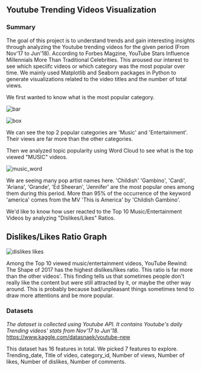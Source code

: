 ## Youtube Trending Videos Visualization

### Summary
The goal of this project is to understand trends and gain interesting insights through analyzing the Youtube trending videos for the given period (From Nov'17 to Jun'18). According to Forbes Magzine, YouTube Stars Influence Millennials More Than
Traditional Celebrities. This aroused our interest to see which speciifc videos or which category was the most popular over time. We mainly used Matplotlib and Seaborn packages in Python to generate visualizations related to the video titles and the number of total views. 

We first wanted to know what is the most popular category.


![bar](https://user-images.githubusercontent.com/33774515/43359380-5909a6ce-9256-11e8-9a2e-f45ff9ff46fb.png)



![box](https://user-images.githubusercontent.com/33774515/43359384-71e52e02-9256-11e8-83b0-5c8fac5aba6b.png)



We can see the top 2 popular categories are 'Music' and 'Entertainment'. Their views are far more than the other categories. 

Then we analyzed topic popularity using Word Cloud to see what is the top viewed "MUSIC" videos.



![music_word](https://user-images.githubusercontent.com/33774515/43359385-79250afc-9256-11e8-96e0-edf797b29538.png)


We are seeing many pop artist names here. 'Childish' 'Gambino', 'Cardi', 'Ariana', 'Grande', 'Ed Sheeran', 'Jennifer' are the most popular ones among them during this period. More than 95% of the occurrence of the keyword 'america' comes from the MV 'This is America' by 'Childish Gambino'.

We'd like to know how user reacted to the Top 10 Music/Entertainment Videos by analyzing "Dislikes/Likes" Ratios.

## Dislikes/Likes Ratio Graph

![dislikes likes](https://user-images.githubusercontent.com/33774515/43359345-c0ab2650-9255-11e8-8dc8-a673404e3aff.png)

Among the Top 10 viewed music/entertainment videos, YouTube Rewind: The Shape of 2017 has the highest dislikes/likes ratio. This ratio is far more than the other videos'. This finding tells us that sometimes people don't really like the content but were still attracted by it, or maybe the other way around. This is probably because bad/unpleasant things sometimes tend to draw more attentions and be more popular. 


### Datasets
*The dataset is collected using Youtube API. It contains Youtube's daily Trending videos' stats from Nov'17 to Jun'18.*
https://www.kaggle.com/datasnaek/youtube-new

This dataset has 16 features in total. We picked 7 features to explore. 
Trending_date, Title of video, category_id, Number of views, Number of likes, Number of dislikes, Number of comments.

